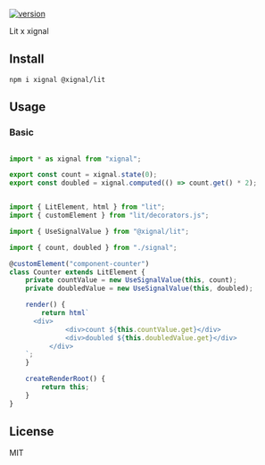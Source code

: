 [![version](https://badgen.net/npm/v/@xignal/lit)](https://www.npmjs.com/package/@xignal/lit)

Lit x xignal

## Install

`npm i xignal @xignal/lit`

## Usage

### Basic

```ts

import * as xignal from "xignal";

export const count = xignal.state(0);
export const doubled = xignal.computed(() => count.get() * 2);

```

```ts

import { LitElement, html } from "lit";
import { customElement } from "lit/decorators.js";

import { UseSignalValue } from "@xignal/lit";

import { count, doubled } from "./signal";

@customElement("component-counter")
class Counter extends LitElement {
	private countValue = new UseSignalValue(this, count);
	private doubledValue = new UseSignalValue(this, doubled);

	render() {
		return html`
      <div>
			  <div>count ${this.countValue.get}</div>
			  <div>doubled ${this.doubledValue.get}</div>
		  </div>
    `;
	}

	createRenderRoot() {
		return this;
	}
}

```

## License

MIT